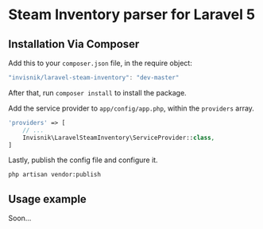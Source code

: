 # Steam Inventory parser for Laravel 5


## Installation Via Composer
Add this to your `composer.json` file, in the require object:

```javascript
"invisnik/laravel-steam-inventory": "dev-master"
```

After that, run `composer install` to install the package.

Add the service provider to `app/config/app.php`, within the `providers` array.

```php
'providers' => [
	// ...
	Invisnik\LaravelSteamInventory\ServiceProvider::class,
]
```

Lastly, publish the config file and configure it.

```
php artisan vendor:publish
```

## Usage example

Soon...
